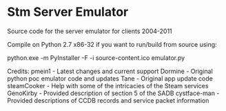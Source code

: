 # Stm Server Emulator
Source code for the server emulator for clients 2004-2011

Compile on Python 2.7 x86-32 if you want to run/build from source using:

python.exe -m PyInstaller -F -i source-content.ico emulator.py


Credits:
pmein1 - Latest changes and current support
Dormine - Original python poc emulator code and updates
Tane - Original app update code
steamCooker - Help with some of the intricacies of the Steam services
GenoKirby - Provided description of section 5 of the SADB
cystface-man - Provided descriptions of CCDB records and service packet information
